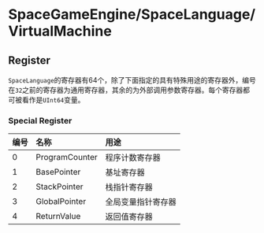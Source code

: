 ﻿# SpaceGameEngine/SpaceLanguage/VirtualMachine
## Register
`SpaceLanguage`的寄存器有64个，除了下面指定的具有特殊用途的寄存器外，编号在`32`之前的寄存器为通用寄存器，其余的为外部调用参数寄存器。每个寄存器都可被看作是`UInt64`变量。

### Special Register
|编号|名称|用途|
|:-|:-|:-|
|0|ProgramCounter|程序计数寄存器|
|1|BasePointer|基址寄存器|
|2|StackPointer|栈指针寄存器|
|3|GlobalPointer|全局变量指针寄存器|
|4|ReturnValue|返回值寄存器|